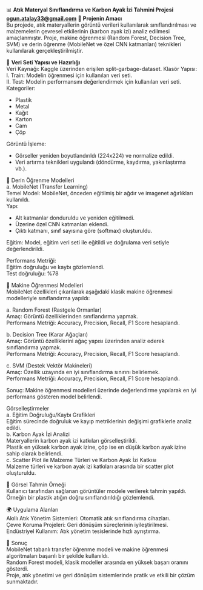 📊 **Atık Materyal Sınıflandırma ve Karbon Ayak İzi Tahmini Projesi** <br>
**ogun.atalay33@gmail.com**
🎯 **Projenin Amacı** <br>
Bu projede, atık materyallerin görüntü verileri kullanılarak sınıflandırılması ve malzemelerin çevresel etkilerinin (karbon ayak izi) analiz edilmesi amaçlanmıştır. Proje, makine öğrenmesi (Random Forest, Decision Tree, SVM) ve derin öğrenme (MobileNet ve özel CNN katmanları) teknikleri kullanılarak gerçekleştirilmiştir.

📁 **Veri Seti Yapısı ve Hazırlığı** <br>
Veri Kaynağı: Kaggle üzerinden erişilen split-garbage-dataset.
Klasör Yapısı:
I.  Train: Modelin öğrenmesi için kullanılan veri seti.<br>
II. Test: Modelin performansını değerlendirmek için kullanılan veri seti.<br>
Kategoriler:<br>
- Plastik
- Metal
- Kağıt
- Karton
- Cam
- Çöp

Görüntü İşleme:
- Görseller yeniden boyutlandırıldı (224x224) ve normalize edildi.
- Veri artırma teknikleri uygulandı (döndürme, kaydırma, yakınlaştırma vb.).


🧠 Derin Öğrenme Modelleri<br>
a. MobileNet (Transfer Learning) <br>
Temel Model: MobileNet, önceden eğitilmiş bir ağdır ve imagenet ağırlıkları kullanıldı.<br>
Yapı:
- Alt katmanlar donduruldu ve yeniden eğitilmedi.
- Üzerine özel CNN katmanları eklendi.
- Çıktı katmanı, sınıf sayısına göre (softmax) oluşturuldu.

Eğitim: Model, eğitim veri seti ile eğitildi ve doğrulama veri setiyle değerlendirildi.<br>

Performans Metriği:<br>
Eğitim doğruluğu ve kaybı gözlemlendi.<br>
Test doğruluğu: %78<br>


🤖 Makine Öğrenmesi Modelleri<br>
MobileNet özellikleri çıkarılarak aşağıdaki klasik makine öğrenmesi modelleriyle sınıflandırma yapıldı:

a. Random Forest (Rastgele Ormanlar)<br>
Amaç: Görüntü özelliklerinden sınıflandırma yapmak.<br>
Performans Metriği: Accuracy, Precision, Recall, F1 Score hesaplandı.<br>

b. Decision Tree (Karar Ağaçları)<br>
Amaç: Görüntü özelliklerini ağaç yapısı üzerinden analiz ederek sınıflandırma yapmak.<br>
Performans Metriği: Accuracy, Precision, Recall, F1 Score hesaplandı.<br>

c. SVM (Destek Vektör Makineleri)<br>
Amaç: Özellik uzayında en iyi sınıflandırma sınırını belirlemek.<br>
Performans Metriği: Accuracy, Precision, Recall, F1 Score hesaplandı.<br>

Sonuç: Makine öğrenmesi modelleri üzerinde değerlendirme yapılarak en iyi performans gösteren model belirlendi.<br>

Görselleştirmeler<br>
a. Eğitim Doğruluğu/Kaybı Grafikleri<br>
Eğitim sürecinde doğruluk ve kayıp metriklerinin değişimi grafiklerle analiz edildi.<br>
b. Karbon Ayak İzi Analizi<br>
Materyallerin karbon ayak izi katkıları görselleştirildi.<br>
Plastik en yüksek karbon ayak izine, çöp ise en düşük karbon ayak izine sahip olarak belirlendi.<br>
c. Scatter Plot ile Malzeme Türleri ve Karbon Ayak İzi Katkısı<br>
Malzeme türleri ve karbon ayak izi katkıları arasında bir scatter plot oluşturuldu.<br>

📸 Görsel Tahmin Örneği<br>
Kullanıcı tarafından sağlanan görüntüler modele verilerek tahmin yapıldı.<br>
Örneğin bir plastik atığın doğru sınıflandırıldığı gözlemlendi.<br>

🌍 Uygulama Alanları<br>
Akıllı Atık Yönetim Sistemleri: Otomatik atık sınıflandırma cihazları.<br>
Çevre Koruma Projeleri: Geri dönüşüm süreçlerinin iyileştirilmesi.<br>
Endüstriyel Kullanım: Atık yönetim tesislerinde hızlı ayrıştırma.<br>


📝 Sonuç<br>
MobileNet tabanlı transfer öğrenme modeli ve makine öğrenmesi algoritmaları başarılı bir şekilde kullanıldı.<br>
Random Forest modeli, klasik modeller arasında en yüksek başarı oranını gösterdi.<br>
Proje, atık yönetimi ve geri dönüşüm sistemlerinde pratik ve etkili bir çözüm sunmaktadır.<br>
